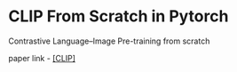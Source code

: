 
# CLIP From Scratch in Pytorch
Contrastive Language–Image Pre-training from scratch 


paper link - [[CLIP]][def]

[def]: https://arxiv.org/abs/2103.00020